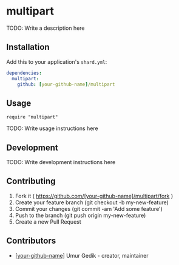 # multipart

TODO: Write a description here

## Installation


Add this to your application's `shard.yml`:

```yaml
dependencies:
  multipart:
    github: [your-github-name]/multipart
```


## Usage


```crystal
require "multipart"
```


TODO: Write usage instructions here

## Development

TODO: Write development instructions here

## Contributing

1. Fork it ( https://github.com/[your-github-name]/multipart/fork )
2. Create your feature branch (git checkout -b my-new-feature)
3. Commit your changes (git commit -am 'Add some feature')
4. Push to the branch (git push origin my-new-feature)
5. Create a new Pull Request

## Contributors

- [[your-github-name]](https://github.com/[your-github-name]) Umur Gedik - creator, maintainer
